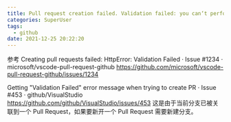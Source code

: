 ```yaml
---
title: Pull request creation failed. Validation failed: you can‘t perform that action at this time.
categories: SuperUser
tags:
  - github
date: 2021-12-25 20:22:20
---
```


参考
Creating pull requests failed: HttpError: Validation Failed · Issue #1234 · microsoft/vscode-pull-request-github
https://github.com/microsoft/vscode-pull-request-github/issues/1234

Getting "Validation Failed" error message when trying to create PR · Issue #453 · github/VisualStudio
https://github.com/github/VisualStudio/issues/453
这是由于当前分支已被关联到一个 Pull Request，如果要新开一个 Pull Request 需要新建分支。
